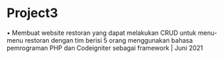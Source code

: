 # Project3
•	Membuat website restoran yang dapat melakukan CRUD untuk menu-menu restoran dengan tim berisi 5 orang menggunakan bahasa pemrograman PHP dan Codeigniter sebagai framework | Juni 2021
